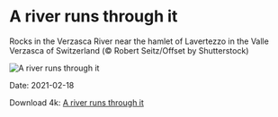 # A river runs through it

Rocks in the Verzasca River near the hamlet of Lavertezzo in the Valle Verzasca of Switzerland (© Robert Seitz/Offset by Shutterstock)

![A river runs through it](https://bing.com/th?id=OHR.VerzascaValley_EN-US6320380092_UHD.jpg&rf=LaDigue_UHD.jpg&pid=hp&w=1024&h=576)

Date: 2021-02-18

Download 4k: [A river runs through it](https://bing.com/th?id=OHR.VerzascaValley_EN-US6320380092_UHD.jpg&rf=LaDigue_UHD.jpg&pid=hp&w=3840&h=2160)

